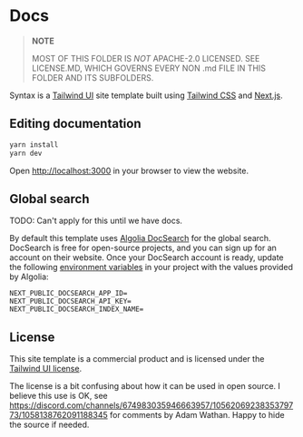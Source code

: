 # Docs

> **NOTE**
>
> MOST OF THIS FOLDER IS _NOT_ APACHE-2.0 LICENSED.
> SEE LICENSE.MD, WHICH GOVERNS EVERY NON .md FILE IN THIS
> FOLDER AND ITS SUBFOLDERS.

Syntax is a [Tailwind UI](https://tailwindui.com) site template built using [Tailwind CSS](https://tailwindcss.com) and [Next.js](https://nextjs.org).

## Editing documentation

```bash
yarn install
yarn dev
```

Open [http://localhost:3000](http://localhost:3000) in your browser to view the website.

## Global search

TODO: Can't apply for this until we have docs.

By default this template uses [Algolia DocSearch](https://docsearch.algolia.com) for the global search. DocSearch is free for open-source projects, and you can sign up for an account on their website. Once your DocSearch account is ready, update the following [environment variables](https://nextjs.org/docs/basic-features/environment-variables) in your project with the values provided by Algolia:

```
NEXT_PUBLIC_DOCSEARCH_APP_ID=
NEXT_PUBLIC_DOCSEARCH_API_KEY=
NEXT_PUBLIC_DOCSEARCH_INDEX_NAME=
```

## License

This site template is a commercial product and is licensed under the [Tailwind UI license](https://tailwindui.com/license).

The license is a bit confusing about how it can be used in open source. I believe this use is OK, see https://discord.com/channels/674983035946663957/1056206923835379773/1058138762091188345
for comments by Adam Wathan. Happy to hide the source if needed.
